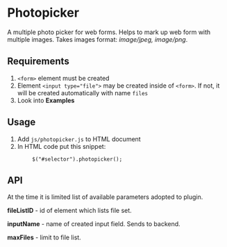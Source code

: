 # Photopicker
A multiple photo picker for web forms. Helps to mark up web form with multiple images.
Takes images format: _image/jpeg, image/png_.
## Requirements

1. `<form>` element must be created
2. Element `<input type="file">` may be created inside of `<form>`. If not, it will be created automatically with name `files`
3. Look into **Examples** 

## Usage
1. Add `js/photopicker.js` to HTML document
2. In HTML code put this snippet:

````
 		$("#selector").photopicker(); 	
````

## API

At the time it is limited list of available parameters adopted to plugin.

**fileListID** - id of element which lists file set.

**inputName** - name of created input field. Sends to backend.

**maxFiles** - limit to file list.